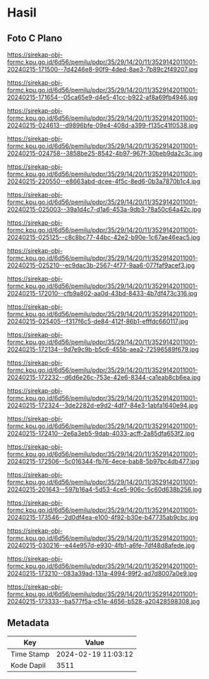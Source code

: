 # Hasil

## Foto C Plano

https://sirekap-obj-formc.kpu.go.id/6d56/pemilu/pdpr/35/29/14/20/11/3529142011001-20240215-171500--7d4246e8-90f9-4ded-8ae3-7b89c2f49207.jpg

https://sirekap-obj-formc.kpu.go.id/6d56/pemilu/pdpr/35/29/14/20/11/3529142011001-20240215-171654--05ca65e9-d4e5-41cc-b922-af8a69fb4946.jpg

https://sirekap-obj-formc.kpu.go.id/6d56/pemilu/pdpr/35/29/14/20/11/3529142011001-20240215-024613--d9896bfe-09e4-408d-a399-f135c41f0538.jpg

https://sirekap-obj-formc.kpu.go.id/6d56/pemilu/pdpr/35/29/14/20/11/3529142011001-20240215-024758--3858be25-8542-4b97-967f-30beb9da2c3c.jpg

https://sirekap-obj-formc.kpu.go.id/6d56/pemilu/pdpr/35/29/14/20/11/3529142011001-20240215-220550--e8663abd-dcee-4f5c-8ed6-0b3a7870b1c4.jpg

https://sirekap-obj-formc.kpu.go.id/6d56/pemilu/pdpr/35/29/14/20/11/3529142011001-20240215-025003--39a1d4c7-d1a6-453a-9db3-78a50c64a42c.jpg

https://sirekap-obj-formc.kpu.go.id/6d56/pemilu/pdpr/35/29/14/20/11/3529142011001-20240215-025125--c8c8bc77-44bc-42e2-b90e-1c67ae46eac5.jpg

https://sirekap-obj-formc.kpu.go.id/6d56/pemilu/pdpr/35/29/14/20/11/3529142011001-20240215-025210--ec9dac3b-2567-4f77-9aa6-077faf9acef3.jpg

https://sirekap-obj-formc.kpu.go.id/6d56/pemilu/pdpr/35/29/14/20/11/3529142011001-20240215-172010--cfb9a802-aa0d-43bd-8433-4b7df473c316.jpg

https://sirekap-obj-formc.kpu.go.id/6d56/pemilu/pdpr/35/29/14/20/11/3529142011001-20240215-025405--f317f6c5-de84-412f-86b1-efffdc660117.jpg

https://sirekap-obj-formc.kpu.go.id/6d56/pemilu/pdpr/35/29/14/20/11/3529142011001-20240215-172134--9d7e9c9b-b5c6-455b-aea2-72596589f679.jpg

https://sirekap-obj-formc.kpu.go.id/6d56/pemilu/pdpr/35/29/14/20/11/3529142011001-20240215-172232--d6d6e26c-753e-42e6-8344-ca1eab8cb6ea.jpg

https://sirekap-obj-formc.kpu.go.id/6d56/pemilu/pdpr/35/29/14/20/11/3529142011001-20240215-172324--3de2282d-e9d2-4df7-84e3-1abfa1640e94.jpg

https://sirekap-obj-formc.kpu.go.id/6d56/pemilu/pdpr/35/29/14/20/11/3529142011001-20240215-172410--2e6a3eb5-9dab-4033-acff-2a85dfa653f2.jpg

https://sirekap-obj-formc.kpu.go.id/6d56/pemilu/pdpr/35/29/14/20/11/3529142011001-20240215-172506--5c016344-fb76-4ece-bab8-5b97bc4db477.jpg

https://sirekap-obj-formc.kpu.go.id/6d56/pemilu/pdpr/35/29/14/20/11/3529142011001-20240215-201643--597b16a4-5d53-4ce5-906c-5c60d638b256.jpg

https://sirekap-obj-formc.kpu.go.id/6d56/pemilu/pdpr/35/29/14/20/11/3529142011001-20240215-173546--2d0df4ea-e100-4f92-b30e-b47735ab9cbc.jpg

https://sirekap-obj-formc.kpu.go.id/6d56/pemilu/pdpr/35/29/14/20/11/3529142011001-20240215-030216--e44e957d-e930-4fb1-a6fe-7df48d8afede.jpg

https://sirekap-obj-formc.kpu.go.id/6d56/pemilu/pdpr/35/29/14/20/11/3529142011001-20240215-173210--083a39ad-131a-4994-99f2-ad7d8007a0e9.jpg

https://sirekap-obj-formc.kpu.go.id/6d56/pemilu/pdpr/35/29/14/20/11/3529142011001-20240215-173333--ba577f5a-c51e-4656-b528-a20428598308.jpg


## Metadata

| Key        | Value               |
| ---------- | ------------------- |
| Time Stamp | 2024-02-19 11:03:12 |
| Kode Dapil | 3511                |



